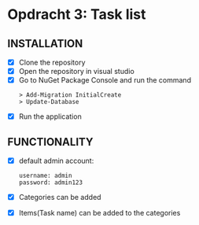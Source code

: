 # Opdracht 3: Task list

## INSTALLATION
- [x] Clone the repository
- [x] Open the repository in visual studio 
- [x] Go to NuGet Package Console and run the command 
    ```
    > Add-Migration InitialCreate
    > Update-Database
    ```
- [x] Run the application

## FUNCTIONALITY
- [x] default admin account: 
    ```
    username: admin
    password: admin123
    ```

- [x] Categories can be added
- [x] Items(Task name) can be added to the categories